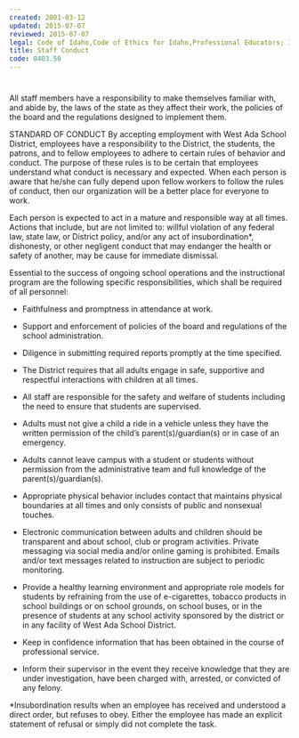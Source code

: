 ```yaml
---
created: 2001-03-12
updated: 2015-07-07
reviewed: 2015-07-07
legal: Code of Idaho,Code of Ethics for Idaho,Professional Educators; IDAPA,08.02.02.076,
title: Staff Conduct
code: 0403.50
---
```


#  

All staff members have a responsibility to make themselves familiar with, and abide by, the laws of the state as they
affect their work, the policies of the board and the regulations designed to implement them.

STANDARD OF CONDUCT
By accepting employment with West Ada School District, employees have a responsibility to the District, the
students, the patrons, and to fellow employees to adhere to certain rules of behavior and conduct. The purpose of
these rules is to be certain that employees understand what conduct is necessary and expected. When each person
is aware that he/she can fully depend upon fellow workers to follow the rules of conduct, then our organization will
be a better place for everyone to work.

Each person is expected to act in a mature and responsible way at all times. Actions that include, but are not limited
to: willful violation of any federal law, state law, or District policy, and/or any act of insubordination*, dishonesty, or
other negligent conduct that may endanger the health or safety of another, may be cause for immediate dismissal.

Essential to the success of ongoing school operations and the instructional program are the following specific
responsibilities, which shall be required of all personnel:


- Faithfulness and promptness in attendance at work.


- Support and enforcement of policies of the board and regulations of the school administration.


- Diligence in submitting required reports promptly at the time specified.


- The District requires that all adults engage in safe, supportive and respectful interactions with children at all
times.


- All staff are responsible for the safety and welfare of students including the need to ensure that students are
supervised.


- Adults must not give a child a ride in a vehicle unless they have the written permission of the child’s
parent(s)/guardian(s) or in case of an emergency.


- Adults cannot leave campus with a student or students without permission from the administrative team and
full knowledge of the parent(s)/guardian(s).


- Appropriate physical behavior includes contact that maintains physical boundaries at all times and only consists
of public and nonsexual touches.


- Electronic communication between adults and children should be transparent and about school, club or
program activities. Private messaging via social media and/or online gaming is prohibited. Emails and/or text
messages related to instruction are
subject to periodic monitoring.


- Provide a healthy learning environment and appropriate role models for students by refraining from the use of
e-cigarettes, tobacco products in school buildings or on school grounds, on school buses, or in the presence of
students at any school activity
sponsored by the district or in any facility of West Ada School District.


- Keep in confidence information that has been obtained in the course of professional service.


- Inform their supervisor in the event they receive knowledge that they are under investigation, have been
charged with, arrested, or convicted of any felony.

*Insubordination results when an employee has received and understood a direct order, but refuses to obey. Either
the employee has made an explicit statement of refusal or simply did not complete the task.

